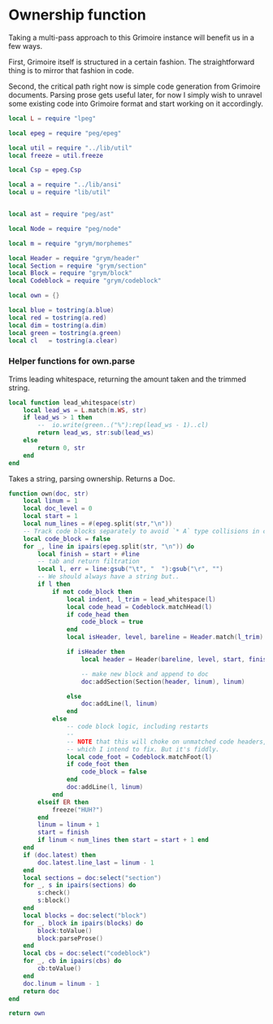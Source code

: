 # Ownership function
  Taking a multi-pass approach to this Grimoire instance will benefit us 
in a few ways. 

First, Grimoire itself is structured in a certain fashion. The 
straightforward thing is to mirror that fashion in code.

Second, the critical path right now is simple code generation from 
Grimoire documents. Parsing prose gets useful later, for now I simply
wish to unravel some existing code into Grimoire format and start working
on it accordingly. 

```lua
local L = require "lpeg"

local epeg = require "peg/epeg"

local util = require "../lib/util"
local freeze = util.freeze

local Csp = epeg.Csp

local a = require "../lib/ansi"
local u = require "lib/util"


local ast = require "peg/ast"

local Node = require "peg/node"

local m = require "grym/morphemes"

local Header = require "grym/header"
local Section = require "grym/section"
local Block = require "grym/block"
local Codeblock = require "grym/codeblock"

local own = {}

local blue = tostring(a.blue)
local red = tostring(a.red)
local dim = tostring(a.dim)
local green = tostring(a.green)
local cl   = tostring(a.clear)
```
### Helper functions for own.parse
  Trims leading whitespace, returning the amount taken and
the trimmed string.
 

```lua
local function lead_whitespace(str)
    local lead_ws = L.match(m.WS, str)
    if lead_ws > 1 then
        --  io.write(green..("%"):rep(lead_ws - 1)..cl)
        return lead_ws, str:sub(lead_ws)
    else
        return 0, str
    end
end
```
 Takes a string, parsing ownership.
 Returns a Doc.


```lua
function own(doc, str)
    local linum = 1
    local doc_level = 0
    local start = 1
    local num_lines = #(epeg.split(str,"\n"))
    -- Track code blocks separately to avoid `* A` type collisions in code
    local code_block = false
    for _, line in ipairs(epeg.split(str, "\n")) do
        local finish = start + #line
        -- tab and return filtration
        local l, err = line:gsub("\t", "  "):gsub("\r", "") 
        -- We should always have a string but..
        if l then
            if not code_block then
                local indent, l_trim = lead_whitespace(l)
                local code_head = Codeblock.matchHead(l)
                if code_head then 
                    code_block = true 
                end
                local isHeader, level, bareline = Header.match(l_trim) 

                if isHeader then              
                    local header = Header(bareline, level, start, finish, doc)

                    -- make new block and append to doc
                    doc:addSection(Section(header, linum), linum)

                else 
                    doc:addLine(l, linum)
                end
            else 
                -- code block logic, including restarts
                --
                -- NOTE that this will choke on unmatched code headers,
                -- which I intend to fix. But it's fiddly.
                local code_foot = Codeblock.matchFoot(l)
                if code_foot then 
                    code_block = false
                end
                doc:addLine(l, linum)
            end
        elseif ER then
            freeze("HUH?")
        end
        linum = linum + 1
        start = finish
        if linum < num_lines then start = start + 1 end
    end
    if (doc.latest) then
        doc.latest.line_last = linum - 1
    end
    local sections = doc:select("section")
    for _, s in ipairs(sections) do
        s:check()
        s:block()
    end
    local blocks = doc:select("block")
    for _, block in ipairs(blocks) do
        block:toValue()
        block:parseProse()
    end
    local cbs = doc:select("codeblock")
    for _, cb in ipairs(cbs) do
        cb:toValue()
    end
    doc.linum = linum - 1
    return doc
end

return own
```
